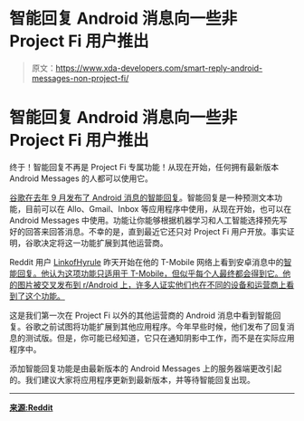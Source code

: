 # 智能回复 Android 消息向一些非 Project Fi 用户推出

> 原文：<https://www.xda-developers.com/smart-reply-android-messages-non-project-fi/>

# 智能回复 Android 消息向一些非 Project Fi 用户推出

终于！智能回复不再是 Project Fi 专属功能！从现在开始，任何拥有最新版本 Android Messages 的人都可以使用它。

[谷歌在去年 9 月发布了 Android 消息的智能回复](https://www.xda-developers.com/smart-reply-android-messages-rolling-out-project-fi/)。智能回复是一种预测文本功能，目前可以在 Allo、Gmail、Inbox 等应用程序中使用，从现在开始，也可以在 Android Messages 中使用。功能让你能够根据机器学习和人工智能选择预先写好的回答来回答消息。不幸的是，直到最近它还只对 Project Fi 用户开放。事实证明，谷歌决定将这一功能扩展到其他运营商。

Reddit 用户 [LinkofHyrule](https://www.reddit.com/r/tmobile/comments/8onoer/finally_got_smart_reply_in_android_messages/) 昨天开始在他的 T-Mobile 网络上看到安卓消息中的[智能回复。他认为这项功能只适用于 T-Mobile，但似乎每个人最终都会得到它。他的图片被交叉发布到 r/Android 上，许多人证实他们也在不同的设备和运营商上看到了这个功能。](https://www.reddit.com/r/tmobile/comments/8onoer/finally_got_smart_reply_in_android_messages/)

这是我们第一次在 Project Fi 以外的其他运营商的 Android 消息中看到智能回复。谷歌之前试图将功能扩展到其他应用程序。今年早些时候，他们发布了回复消息的测试版。但是，你可能已经知道，它只在通知阴影中工作，而不是在实际应用程序中。

添加智能回复功能是由最新版本的 Android Messages 上的服务器端更改引起的。我们建议大家将应用程序更新到最新版本，并等待智能回复出现。

* * *

[**来源:Reddit**](https://www.reddit.com/r/tmobile/comments/8onoer/finally_got_smart_reply_in_android_messages/)